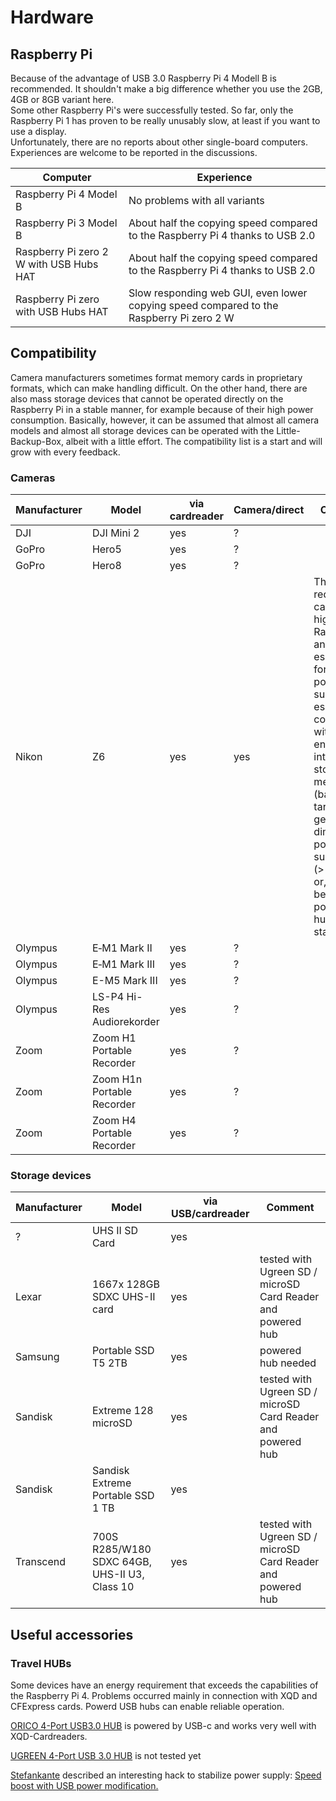 # Hardware

## Raspberry Pi
Because of the advantage of USB 3.0 Raspberry Pi 4 Modell B is recommended. It shouldn't make a big difference whether you use the 2GB, 4GB or 8GB variant here.<br>
Some other Raspberry Pi's were successfully tested. So far, only the Raspberry Pi 1 has proven to be really unusably slow, at least if you want to use a display.<br>
Unfortunately, there are no reports about other single-board computers. Experiences are welcome to be reported in the discussions.<br>

| Computer              | Experience |
|-----------------------|------------|
|Raspberry Pi 4 Model B |No problems with all variants|
|Raspberry Pi 3 Model B |About half the copying speed compared to the Raspberry Pi 4 thanks to USB 2.0|
|Raspberry Pi zero 2 W with USB Hubs HAT|About half the copying speed compared to the Raspberry Pi 4 thanks to USB 2.0|
|Raspberry Pi zero with USB Hubs HAT|Slow responding web GUI, even lower copying speed compared to the Raspberry Pi zero 2 W|

## Compatibility
Camera manufacturers sometimes format memory cards in proprietary formats, which can make handling difficult. On the other hand, there are also mass storage devices that cannot be operated directly on the Raspberry Pi in a stable manner, for example because of their high power consumption.
Basically, however, it can be assumed that almost all camera models and almost all storage devices can be operated with the Little-Backup-Box, albeit with a little effort.
The compatibility list is a start and will grow with every feedback.

### Cameras
| Manufacturer  | Model  | via cardreader  | Camera/direct  | Comment  |
|---|---|---|---|---|
|DJI|DJI Mini 2|yes|?||
|GoPro|Hero5|yes|?||
|GoPro|Hero8|yes|?||
| Nikon  | Z6  | yes  | yes  | The energy requirement can be too high for the Raspberry pi and especially for weak power supplies, especially in combination with energy-intensive storage media (backup target). A generously dimensioned power supply unit (> 5V / 3A) or, even better, a powered hub enable stable use.  |
|Olympus|E‑M1 Mark II|yes|?||
|Olympus|E‑M1 Mark III|yes|?||
|Olympus|E-M5 Mark III|yes|?||
|Olympus|LS-P4 Hi-Res Audiorekorder|yes|?||
|Zoom|Zoom H1 Portable Recorder|yes|?||
|Zoom|Zoom H1n Portable Recorder|yes|?||
|Zoom|Zoom H4 Portable Recorder|yes|?||



### Storage devices
| Manufacturer  | Model  | via USB/cardreader  | Comment  |
|---|---|---|---|
| ? | UHS II SD Card | yes ||
|Lexar|1667x 128GB SDXC UHS-II card|yes|tested with Ugreen SD / microSD Card Reader and powered hub|
|Samsung|Portable SSD T5 2TB|yes|powered hub needed|
|Sandisk|Extreme 128 microSD|yes|tested with Ugreen SD / microSD Card Reader and powered hub|
|Sandisk | Sandisk Extreme Portable SSD 1 TB |yes ||
|Transcend|700S R285/W180 SDXC 64GB, UHS-II U3, Class 10|yes|tested with Ugreen SD / microSD Card Reader and powered hub|

## Useful accessories
### Travel HUBs
Some devices have an energy requirement that exceeds the capabilities of the Raspberry Pi 4. Problems occurred mainly in connection with XQD and CFExpress cards. Powerd USB hubs can enable reliable operation.

[ORICO 4-Port USB3.0 HUB](https://www.orico.shop/de/usb-30-hub-mit-4-usb-a-anschluessen-zusaetzliches.html)
is powered by USB-c and works very well with XQD-Cardreaders.

[UGREEN 4-Port USB 3.0 HUB](https://www.ugreen.com/products/4-ports-usb-3-0-hub)
is not tested yet

[Stefankante](https://github.com/Stefankante) described an interesting hack to stabilize power supply: [Speed boost with USB power modification.](https://github.com/outdoorbits/little-backup-box/discussions/201)
